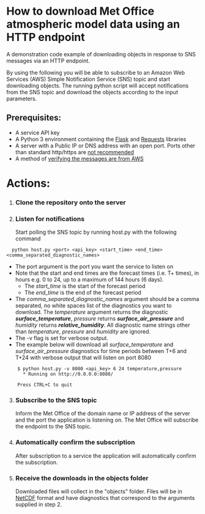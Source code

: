 # How to download Met Office atmospheric model data using an HTTP endpoint
A demonstration code example of downloading objects in response to SNS messages via an HTTP endpoint.

By using the following you will be able to subscribe to an Amazon Web Services (AWS) Simple Notification Service (SNS) topic and start downloading objects.
The running python script will accept notifications from the SNS topic and download the objects according to the input parameters.


## Prerequisites:

  * A service API key
  * A Python 3 environment containing the [Flask](http://flask.pocoo.org/docs/0.12/ "Flask library") and [Requests](http://docs.python-requests.org/en/master/ "Requests library") libraries
  * A server with a Public IP or DNS address with an open port. Ports other than standard http/https are [not recommended](https://aws.amazon.com/sns/faqs/ "AWS documentation")
  * A method of [verifying the messages are from AWS](http://docs.aws.amazon.com/sns/latest/dg/SendMessageToHttp.verify.signature.html "AWS documentation")

# Actions:
1. ### Clone the repository onto the server

2. ### Listen for notifications
   Start polling the SNS topic by running host.py with the following command
````
  python host.py <port> <api_key> <start_time> <end_time> <comma_separated_diagnostic_names>
````
  * The port argument is the port you want the service to listen on
  * Note that the start and end times are the forecast times (i.e. T+ times), in hours e.g. 0 to 24, up to a maximum of 144 hours (6 days).
    * The *start_time* is the start of the forecast period
    * The *end_time* is the end of the forecast period
  * The *comma_separated_diagnostic_names* argument should be a comma separated, no white spaces list of the diagnostics you want to download. The *temperature* argument returns the diagnostic **_surface_temperature_**,
   *pressure* returns **_surface_air_pressure_** and *humidity* returns **_relative_humidity_**.
   All diagnostic name strings other than *temperature*, *pressure* and *humidity* are ignored.
  * The -v flag is set for verbose output.
  * The example below will download all *surface_temperature* and *surface_air_pressure* diagnostics for time periods between T+6 and T+24 with verbose output that will listen on port 8080
````
    $ python host.py -v 8080 <api_key> 6 24 temperature,pressure
      * Running on http://0.0.0.0:8080/

    Press CTRL+C to quit
````

3. ### Subscribe to the SNS topic
   Inform the Met Office of the domain name or IP address of the server and the port the application is listening on. The Met Office will subscribe the endpoint to the SNS topic.

4. ### Automatically confirm the subscription
   After subscription to a service the application will automatically confirm the subscription.

5. ### Receive the downloads in the objects folder
   Downloaded files will collect in the "objects" folder.
   Files will be in [NetCDF](http://www.unidata.ucar.edu/software/netcdf/docs/netcdf_introduction.html "UCAR Netcdf documentation") format and have diagnostics
   that correspond to the arguments supplied in step 2.
